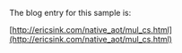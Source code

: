
The blog entry for this sample is:

[http://ericsink.com/native_aot/mul_cs.html](http://ericsink.com/native_aot/mul_cs.html)

